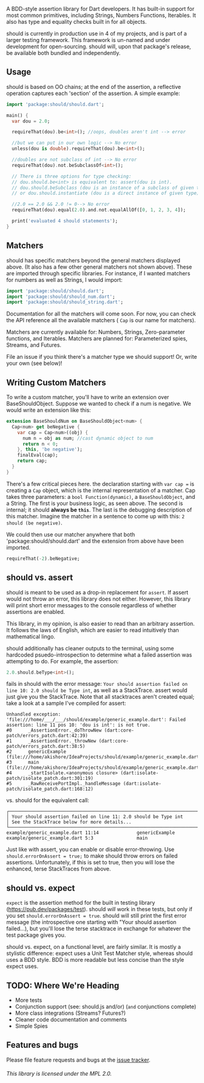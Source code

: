 A BDD-style assertion library for Dart developers. It has built-in support for most 
common primitives, including Strings, Numbers Functions, Iterables. It also
has type and equality checks built in for all objects.

should is currently in production use in 4 of my projects, and is part of a larger testing framework. This
framework is un-named and under development for open-sourcing. should will, upon that package's release, be
available both bundled and independently. 

## Usage
should is based on OO chains; at the end of the assertion, a reflective operation captures each 'section' of the 
assertion. A simple example:

```dart
import 'package:should/should.dart';

main() {
  var dou = 2.0;

  requireThat(dou).be<int>(); //oops, doubles aren't int --> error

  //but we can put in our own logic --> No error
  unless(dou is double).requireThat(dou).be<int>();

  //doubles are not subclass of int --> No error
  requireThat(dou).not.beSubclassOf<int>();

  // There is three options for type checking:
  // dou.should.be<int> is equivalent to: assert(dou is int).
  // dou.should.beSubclass (dou is an instance of a subclass of given type)
  // or dou.should.instantiate (dou is a direct instance of given type).

  //2.0 == 2.0 && 2.0 != 0--> No error
  requireThat(dou).equal(2.0).and.not.equalAllOf([0, 1, 2, 3, 4]);

  print('evaluated 4 should statements');
}
```

## Matchers
should has specific matchers beyond the general matchers displayed above. (It also has a few other general matchers not
shown above). These are imported through specific libraries. For instance, if I wanted matchers for numbers as well as 
Strings, I would import:
```dart
import 'package:should/should.dart';
import 'package:should/should_num.dart';
import 'package:should/should_string.dart';
```
Documentation for all the matchers will come soon. For now, you can check the API reference all the available matchers (
`Cap` is our name for matchers). 

Matchers are currently available for: Numbers, Strings, Zero-parameter functions, and Iterables.
Matchers are planned for: Parameterized spies, Streams, and Futures.

File an issue if you think there's a matcher type we should support! Or, write your own (see below)!

## Writing Custom Matchers
To write a custom matcher, you'll have to write an extension over BaseShouldObject. Suppose we wanted to check if a num
is negative. We would write an extension like this:
```dart
extension BaseShouldNum on BaseShouldObject<num> {
  Cap<num> get beNegative {
    var cap = Cap<num>((obj) {
      num n = obj as num; //cast dynamic object to num
      return n < 0;
    }, this, 'be negative');
    finalEval(cap);
    return cap;
  }
}
```
There's a few critical pieces here. the declaration starting with `var cap =` is creating a `Cap` object, which is the
internal representation of a matcher. Cap takes three parameters: a `bool Function(dynamic)`, a `BaseShouldObject`, and
a String. The first is your business logic, as seen above. The second is internal; it should **always be `this`**. The last
is the debugging description of this matcher. Imagine the matcher in a sentence to come up with this: `2 should (be negative)`.

We could then use our matcher anywhere that both 'package:should/should.dart' and the extension from above have been imported.
```dart
requireThat(-2).beNegative;
```

## should vs. assert
should is meant to be used as a drop-in replacement for `assert`. If assert
would not throw an error, this library does not either. However, this library will print
short error messages to the console regardless of whether assertions are enabled.

This library, in my opinion, is also easier to read than an arbitrary assertion. It follows
the laws of English, which are easier to read intuitively than mathematical lingo.

should additionally has cleaner outputs to the terminal, using some hardcoded psuedo-introspection
 to determine what a failed assertion was attempting to do. For example, the assertion:

```dart
2.0.should.beType<int>();
```
fails in should with the error message:
`Your should assertion failed on line 10: 2.0 should be Type int`, as well as a StackTrace. assert would just give you 
the StackTrace. Note that all stacktraces aren't created equal; take a look at a sample I've compiled for assert:

```
Unhandled exception:
'file:///home/___/___/should/example/generic_example.dart': Failed assertion: line 11 pos 10: 'dou is int': is not true.
#0      _AssertionError._doThrowNew (dart:core-patch/errors_patch.dart:42:39)
#1      _AssertionError._throwNew (dart:core-patch/errors_patch.dart:38:5)
#2      genericExample (file:///home/akishore/IdeaProjects/should/example/generic_example.dart:11:10)
#3      main (file:///home/akishore/IdeaProjects/should/example/generic_example.dart:5:3)
#4      _startIsolate.<anonymous closure> (dart:isolate-patch/isolate_patch.dart:301:19)
#5      _RawReceivePortImpl._handleMessage (dart:isolate-patch/isolate_patch.dart:168:12)
```
vs. should for the equivalent call:
```
┌───────────────────────────────────────────────────────────────────────────────────────────────────────────────────────
│ Your should assertion failed on line 11: 2.0 should be Type int
│ See the StackTrace below for more details...
└───────────────────────────────────────────────────────────────────────────────────────────────────────────────────────
example/generic_example.dart 11:14              genericExample
example/generic_example.dart 5:3                main
```

Just like with assert, you can enable or disable error-throwing. Use `should.errorOnAssert = true;` to make should throw
errors on failed assertions. Unfortunately, if this is set to true, then you will lose the enhanced, terse StackTraces
from above.

## should vs. expect
`expect` is the assertion method for the built in testing library (https://pub.dev/packages/test). should *will* work in
 these tests, but only if you set `should.errorOnAssert = true`. should will still print the first error message (the 
 introspective one starting with "Your should assertion failed...), but you'll lose the terse stacktrace in exchange for
 whatever the test package gives you.
 
 should vs. expect, on a functional level, are fairly similar. It is mostly a stylistic difference: expect uses a
 Unit Test Matcher style, whereas should uses a BDD style. BDD is more readable but less concise than the style expect
 uses.

## TODO: Where We're Heading
- More tests
- Conjunction support (see: should.js and/or) (`and` conjunctions complete)
- More class integrations (Streams? Futures?)
- Cleaner code documentation and comments
- Simple Spies

## Features and bugs

Please file feature requests and bugs at the [issue tracker][tracker].

[tracker]: https://github.com/AKushWarrior/should/issues

###### This library is licensed under the MPL 2.0.